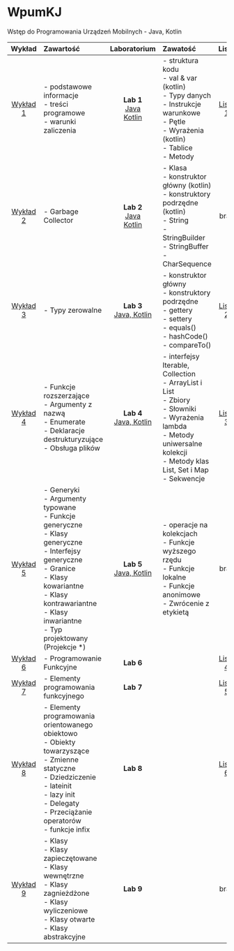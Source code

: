 # WpumKJ
 Wstęp do Programowania Urządzeń Mobilnych - Java, Kotlin

|Wykład|Zawartość|Laboratorium|Zawatość|Lista|
|:-------:|:--------|:-----:|:-----|:-----:|
|[Wykład 1](https://github.com/RafLew84/WpumKJ/blob/main/2021-2022/Wyk%C5%82ad/Wyklad1.pdf)| - podstawowe informacje <br> - treści programowe <br> - warunki zaliczenia |**Lab 1** <br> [Java](https://github.com/RafLew84/WpumKJ/blob/main/2021-2022/Laboratorium/Lab%201%20-%20Java%20-%20Fundamenty.ipynb) <br> [Kotlin](https://github.com/RafLew84/WpumKJ/blob/main/2021-2022/Laboratorium/Lab%201%20-%20Kotlin%20-%20Fundamenty.ipynb)| - struktura kodu <br> - val & var (kotlin) <br> - Typy danych <br> - Instrukcje warunkowe <br> - Pętle <br> - Wyrażenia (kotlin) <br> - Tablice <br> - Metody| [Lista 1](https://github.com/RafLew84/WpumKJ/blob/main/2021-2022/Laboratorium/Lab%201%20-%20Lista%201.ipynb)|
|[Wykład 2](https://github.com/RafLew84/WpumKJ/blob/main/2021-2022/Wyk%C5%82ad/Wyklad2.pdf)| - Garbage Collector <br> |**Lab 2** <br> [Java](https://github.com/RafLew84/WpumKJ/blob/main/2021-2022/Laboratorium/Lab%202%20-%20Java%20-%20Klasy%20-%20Wprowadzenie%20do%20obiekt%C3%B3w.ipynb) <br> [Kotlin](https://github.com/RafLew84/WpumKJ/blob/main/2021-2022/Laboratorium/Lab%202%20-%20Kotlin%20-%20Klasy%20-%20Wprowadzenie%20do%20obiekt%C3%B3w.ipynb)| - Klasa <br> - konstruktor główny (kotlin) <br> - konstruktory podrzędne (kotlin) <br> - String <br> - StringBuilder <br> - StringBuffer <br> - CharSequence | brak |
|[Wykład 3](https://github.com/RafLew84/WpumKJ/blob/main/2021-2022/Wyk%C5%82ad/Wyk%203.ipynb)| - Typy zerowalne <br> |**Lab 3** <br> [Java, Kotlin](https://github.com/RafLew84/WpumKJ/blob/main/2021-2022/Laboratorium/Lab%203%20-%20Tworzenie%20klas%2C%20R%C3%B3wno%C5%9B%C4%87%20obiekt%C3%B3w.ipynb) | - konstruktor główny <br> - konstruktory podrzędne <br> - gettery <br> - settery <br> - equals() <br> - hashCode() <br> - compareTo() | [Lista 2](https://github.com/RafLew84/WpumKJ/blob/main/2021-2022/Laboratorium/Lab%203%20-%20Lista%202.ipynb) |
|[Wykład 4](https://github.com/RafLew84/WpumKJ/blob/main/2021-2022/Wyk%C5%82ad/Wyk%204.ipynb)| - Funkcje rozszerzające <br> - Argumenty z nazwą <br> - Enumerate <br> - Deklaracje destrukturyzujące <br> - Obsługa plików |**Lab 4** <br> [Java, Kotlin](https://github.com/RafLew84/WpumKJ/blob/main/2021-2022/Laboratorium/Lab%204%20-%20Kolekcje.ipynb) | - interfejsy Iterable, Collection <br> - ArrayList i List <br> - Zbiory <br> - Słowniki <br> - Wyrażenia lambda <br> - Metody uniwersalne kolekcji <br> - Metody klas List, Set i Map <br> - Sekwencje | [Lista 3](https://github.com/RafLew84/WpumKJ/blob/main/2021-2022/Laboratorium/Lab%204%20-%20Lista%203.ipynb) |
|[Wykład 5](https://github.com/RafLew84/WpumKJ/blob/main/2021-2022/Wyk%C5%82ad/Wyk%205.ipynb)| - Generyki <br> - Argumenty typowane <br> - Funkcje generyczne <br> - Klasy generyczne <br> - Interfejsy generyczne <br> - Granice <br> - Klasy kowariantne <br> - Klasy kontrawariantne <br> - Klasy inwariantne <br>- Typ projektowany (Projekcje \*) |**Lab 5** <br> [Java, Kotlin](https://github.com/RafLew84/WpumKJ/blob/main/2021-2022/Laboratorium/Lab%205%20-%20ELementy%20j%C4%99zyka.ipynb) | - operacje na kolekcjach <br> - Funkcje wyższego rzędu <br> - Funkcje lokalne <br> - Funkcje anonimowe <br> - Zwrócenie z etykietą <br> | brak |
|[Wykład 6](https://github.com/RafLew84/WpumKJ/blob/main/2021-2022/Wyk%C5%82ad/Wyk%206.ipynb)| - Programowanie Funkcyjne  |**Lab 6**  | |  [Lista 4](https://github.com/RafLew84/WpumKJ/blob/main/2021-2022/Laboratorium/Lab%206%20-%20Lista%204.ipynb) |
|[Wykład 7](https://github.com/RafLew84/WpumKJ/blob/main/2021-2022/Wyk%C5%82ad/Wyk%207.ipynb)| - Elementy programowania funkcyjnego  |**Lab 7**  | |  [Lista 5](https://github.com/RafLew84/WpumKJ/blob/main/2021-2022/Laboratorium/Lab%207%20-%20Lista%205.ipynb) |
|[Wykład 8](https://github.com/RafLew84/WpumKJ/blob/main/2021-2022/Wyk%C5%82ad/Wyk%208.ipynb)| - Elementy programowania orientowanego obiektowo <br> - Obiekty towarzyszące <br> - Zmienne statyczne <br> - Dziedziczenie <br> - lateinit <br> - lazy init <br> - Delegaty <br> - Przeciążanie operatorów <br> - funkcje infix |**Lab 8**  | |  [Lista 6](https://github.com/RafLew84/WpumKJ/blob/main/2021-2022/Laboratorium/Lab%208%20-%20Lista%206.ipynb) |
|[Wykład 9](https://github.com/RafLew84/WpumKJ/blob/main/2021-2022/Wyk%C5%82ad/Wyk%209.ipynb)| - Klasy <br> - Klasy zapieczętowane <br> - Klasy wewnętrzne <br> - Klasy zagnieżdżone <br> - Klasy wyliczeniowe <br> - Klasy otwarte <br> - Klasy abstrakcyjne  |**Lab 9**  | |  brak |
